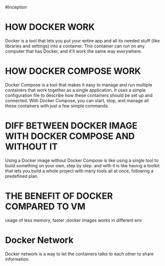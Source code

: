 #Inception

# HOW DOCKER WORK
Docker is a tool that lets you put your entire app and all its needed stuff (like libraries and settings) into a container.
This container can run on any computer that has Docker, and it'll work the same way everywhere.
# HOW DOCKER COMPOSE WORK
Docker Compose is a tool that makes it easy to manage and run multiple containers that work together as a single application. It uses a simple configuration file to describe how these containers should be set up and connected. With Docker Compose, you can start, stop, and manage all these containers with just a few simple commands.
# DIFF BETWEEN DOCKER IMAGE WITH DOCKER COMPOSE AND WITHOUT IT
Using a Docker image without Docker Compose is like using a single tool to build something on your own, step by step. and with it is like having a toolkit that lets you build a whole project with many tools all at once, following a predefined plan.
# THE BENEFIT OF DOCKER COMPARED TO VM
usage of less memory, faster ,docker images works in different env
# Docker Network
Docker network is a way to let the containers talks to each other to share information.

